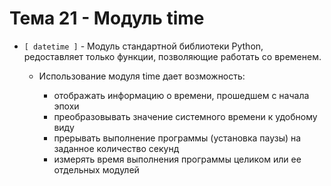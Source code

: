 # Тема 21 - Модуль time

- `[ datetime ]` - Модуль стандартной библиотеки Python, редоставляет только функции, позволяющие работать со временем.

     - Использование модуля time дает возможность:
 
          - отображать информацию о времени, прошедшем с начала эпохи
          - преобразовывать значение системного времени к удобному виду
          - прерывать выполнение программы (установка паузы) на заданное количество секунд
          - измерять время выполнения программы целиком или ее отдельных модулей
